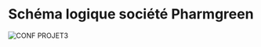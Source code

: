 # Schéma logique société Pharmgreen

![CONF PROJET3](https://github.com/user-attachments/assets/686ac9fc-52dd-427f-b8db-28301752af2a)
